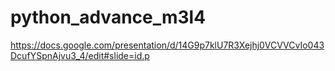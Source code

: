 # python_advance_m3l4
https://docs.google.com/presentation/d/14G9p7klU7R3Xejhj0VCVVCvIo043DcufYSpnAjvu3_4/edit#slide=id.p

